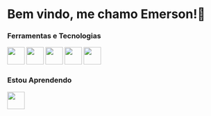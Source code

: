<h1>Bem vindo, me chamo Emerson!👋</h1>

### Ferramentas e Tecnologias
<div>
          <img loading="lazy" src="https://cdn.jsdelivr.net/gh/devicons/devicon@latest/icons/python/python-original.svg" width = "40" height="40"/>
          <img loading="lazy" src="https://cdn.jsdelivr.net/gh/devicons/devicon@latest/icons/linux/linux-original.svg" width = "40" height="40"/>
          <img loading="lazy" src="https://cdn.jsdelivr.net/gh/devicons/devicon@latest/icons/html5/html5-original.svg" width = "40" height="40"/>
          <img loading ="lazy" src="https://cdn.jsdelivr.net/gh/devicons/devicon@latest/icons/css3/css3-original.svg" width = "40" height="40"/>
          <img loading="lazy" src="https://cdn.jsdelivr.net/gh/devicons/devicon@latest/icons/javascript/javascript-original.svg" width = "40" height="40"/>
</div>

### Estou Aprendendo
<div>
          <img loading ="lazy" src="https://cdn.jsdelivr.net/gh/devicons/devicon@latest/icons/cplusplus/cplusplus-original.svg" width = "40" height="40"/>
          
</div>

